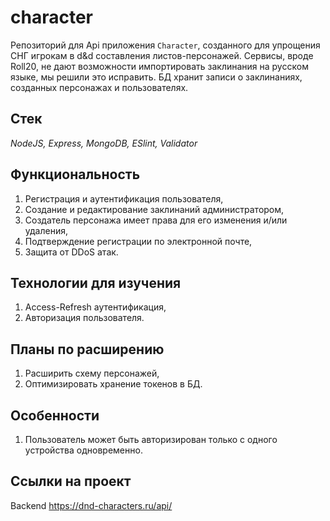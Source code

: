 # character
Репозиторий для Api приложения `Character`, созданного для упрощения СНГ игрокам в d&d составления листов-персонажей. Сервисы, вроде Roll20, не дают возможности импортировать заклинания на русском языке, мы решили это исправить. БД хранит записи о заклинаниях, созданных персонажах и пользователях.

## Стек
*NodeJS, Express, MongoDB, ESlint, Validator*

## Функциональность
1. Регистрация и аутентификация пользователя,
2. Создание и редактирование заклинаний администратором,
3. Создатель персонажа имеет права для его изменения и/или удаления,
4. Подтверждение регистрации по электронной почте,
5. Защита от DDoS атак.

## Технологии для изучения
1. Access-Refresh аутентификация,
2. Авторизация пользователя.

## Планы по расширению
1. Расширить схему персонажей,
2. Оптимизировать хранение токенов в БД.

## Особенности
1. Пользователь может быть авторизирован только с одного устройства одновременно.

## Ссылки на проект
Backend https://dnd-characters.ru/api/
